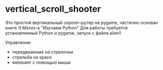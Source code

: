 # vertical_scroll_shooter
Это простой вертикальный скролл-шутер на pygame, частично основан книге 
Э.Мэтиз-а "Изучаем Python"
Для работы требуется установленный Python и pygame, запуск с файла alien1

Управление: 
*  передвижение на стрелочки
*  стрельба на space
*  менюинг с помощью мыши
